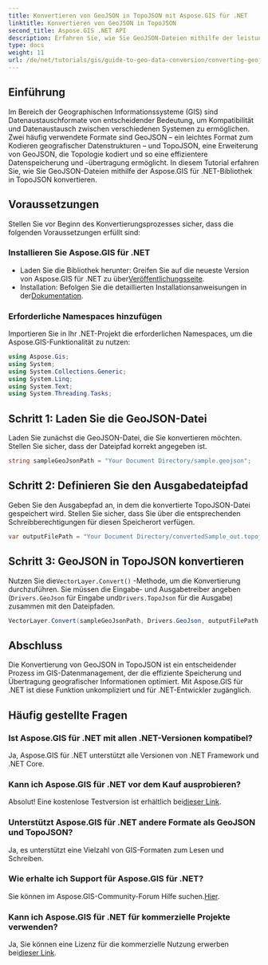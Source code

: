 ```yaml
---
title: Konvertieren von GeoJSON in TopoJSON mit Aspose.GIS für .NET
linktitle: Konvertieren von GeoJSON in TopoJSON
second_title: Aspose.GIS .NET API
description: Erfahren Sie, wie Sie GeoJSON-Dateien mithilfe der leistungsstarken Aspose.GIS-Bibliothek für .NET nahtlos in das TopoJSON-Format konvertieren. Dieses Schritt-für-Schritt-Tutorial deckt alles von der Installation bis zur Ausführung ab.
type: docs
weight: 11
url: /de/net/tutorials/gis/guide-to-geo-data-conversion/converting-geojson-to-topojson/
---
```

## Einführung

Im Bereich der Geographischen Informationssysteme (GIS) sind Datenaustauschformate von entscheidender Bedeutung, um Kompatibilität und Datenaustausch zwischen verschiedenen Systemen zu ermöglichen. Zwei häufig verwendete Formate sind GeoJSON – ein leichtes Format zum Kodieren geografischer Datenstrukturen – und TopoJSON, eine Erweiterung von GeoJSON, die Topologie kodiert und so eine effizientere Datenspeicherung und -übertragung ermöglicht. In diesem Tutorial erfahren Sie, wie Sie GeoJSON-Dateien mithilfe der Aspose.GIS für .NET-Bibliothek in TopoJSON konvertieren.

## Voraussetzungen

Stellen Sie vor Beginn des Konvertierungsprozesses sicher, dass die folgenden Voraussetzungen erfüllt sind:

### Installieren Sie Aspose.GIS für .NET

-  Laden Sie die Bibliothek herunter: Greifen Sie auf die neueste Version von Aspose.GIS für .NET zu über[Veröffentlichungsseite](https://releases.aspose.com/gis/net/).
- Installation: Befolgen Sie die detaillierten Installationsanweisungen in der[Dokumentation](https://reference.aspose.com/gis/net/).

### Erforderliche Namespaces hinzufügen

Importieren Sie in Ihr .NET-Projekt die erforderlichen Namespaces, um die Aspose.GIS-Funktionalität zu nutzen:

```csharp
using Aspose.Gis;
using System;
using System.Collections.Generic;
using System.Linq;
using System.Text;
using System.Threading.Tasks;
```

## Schritt 1: Laden Sie die GeoJSON-Datei

Laden Sie zunächst die GeoJSON-Datei, die Sie konvertieren möchten. Stellen Sie sicher, dass der Dateipfad korrekt angegeben ist.

```csharp
string sampleGeoJsonPath = "Your Document Directory/sample.geojson";
```

## Schritt 2: Definieren Sie den Ausgabedateipfad

Geben Sie den Ausgabepfad an, in dem die konvertierte TopoJSON-Datei gespeichert wird. Stellen Sie sicher, dass Sie über die entsprechenden Schreibberechtigungen für diesen Speicherort verfügen.

```csharp
var outputFilePath = "Your Document Directory/convertedSample_out.topojson";
```

## Schritt 3: GeoJSON in TopoJSON konvertieren

 Nutzen Sie die`VectorLayer.Convert()` -Methode, um die Konvertierung durchzuführen. Sie müssen die Eingabe- und Ausgabetreiber angeben (`Drivers.GeoJson` für Eingabe und`Drivers.TopoJson` für die Ausgabe) zusammen mit den Dateipfaden.

```csharp
VectorLayer.Convert(sampleGeoJsonPath, Drivers.GeoJson, outputFilePath, Drivers.TopoJson);
```

## Abschluss

Die Konvertierung von GeoJSON in TopoJSON ist ein entscheidender Prozess im GIS-Datenmanagement, der die effiziente Speicherung und Übertragung geografischer Informationen optimiert. Mit Aspose.GIS für .NET ist diese Funktion unkompliziert und für .NET-Entwickler zugänglich.

## Häufig gestellte Fragen

### Ist Aspose.GIS für .NET mit allen .NET-Versionen kompatibel?

Ja, Aspose.GIS für .NET unterstützt alle Versionen von .NET Framework und .NET Core.

### Kann ich Aspose.GIS für .NET vor dem Kauf ausprobieren?

 Absolut! Eine kostenlose Testversion ist erhältlich bei[dieser Link](https://releases.aspose.com/).

### Unterstützt Aspose.GIS für .NET andere Formate als GeoJSON und TopoJSON?

Ja, es unterstützt eine Vielzahl von GIS-Formaten zum Lesen und Schreiben.

### Wie erhalte ich Support für Aspose.GIS für .NET?

 Sie können im Aspose.GIS-Community-Forum Hilfe suchen.[Hier](https://forum.aspose.com/c/gis/33).

### Kann ich Aspose.GIS für .NET für kommerzielle Projekte verwenden?

 Ja, Sie können eine Lizenz für die kommerzielle Nutzung erwerben bei[dieser Link](https://purchase.conholdate.com/buy).